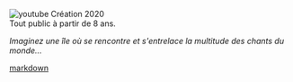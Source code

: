 <div x-fullsiteonly>

![youtube](https://www.youtube.com/watch?v=GE_l42kENds&list=PL5qp3t801Mh923DRfUMJ1W5tnV1H0V0C-&index=1) 
Création 2020  
Tout public à partir de 8 ans.  

_Imaginez une île où se rencontre et s'entrelace la multitude des chants du monde..._

</div>

[markdown](ile/ile.exp "")